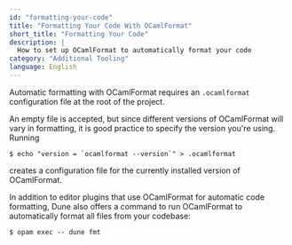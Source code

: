 ```yaml
---
id: "formatting-your-code"
title: "Formatting Your Code With OCamlFormat"
short_title: "Formatting Your Code"
description: |
  How to set up OCamlFormat to automatically format your code
category: "Additional Tooling"
language: English
---
```


Automatic formatting with OCamlFormat requires an `.ocamlformat` configuration file at the root of the project.

An empty file is accepted, but since different versions of OCamlFormat will vary in formatting, it
is good practice to specify the version you're using. Running

```shell
$ echo "version = `ocamlformat --version`" > .ocamlformat
```

creates a configuration file for the currently installed version of OCamlFormat.

In addition to editor plugins that use OCamlFormat for automatic code formatting, Dune also offers a command to run OCamlFormat to automatically format all files from your codebase:

```shell
$ opam exec -- dune fmt
```
